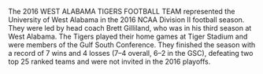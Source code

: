 The 2016 WEST ALABAMA TIGERS FOOTBALL TEAM represented the University of West Alabama in the 2016 NCAA Division II football season. They were led by head coach Brett Gilliland, who was in his third season at West Alabama. The Tigers played their home games at Tiger Stadium and were members of the Gulf South Conference. They finished the season with a record of 7 wins and 4 losses (7–4 overall, 6–2 in the GSC), defeating two top 25 ranked teams and were not invited in the 2016 playoffs.
